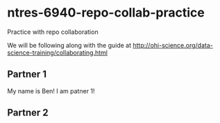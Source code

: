 # ntres-6940-repo-collab-practice
Practice with repo collaboration

We will be following along with the guide at http://ohi-science.org/data-science-training/collaborating.html

## Partner 1

My name is Ben! I am patner 1!

## Partner 2